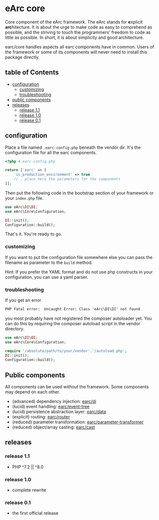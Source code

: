 # eArc core

Core component of the eArc framework. The eArc stands for **e**xplicit **arc**hitecture. 
It is about the urge to make code as easy to comprehend as possible, and the
striving to touch the programmers' freedom to code as little as possible. In short,
it is about simplicity and good architecture.

earc/core handles aspects all earc components have in common. Users of the framework
or some of its components will never need to install this package directly.

## table of Contents
 
 - [configuration](#configuration)
   - [customizing](#customizing)
   - [troubleshooting](#troubleshooting)
 - [public components](#public-components)
 - [releases](#releases)
   - [release 1.1](#release-11)
   - [release 1.0](#release-10)
   - [release 0.1](#release-01)

## configuration

Place a file named `.earc-config.php` beneath the vendor dir. It's the configuration
file for all the earc components.

```php
<?php #.earc-config.php

return ['earc' => [
    'is_production_environment' => true
    //.. place here the parameters for the components
]];
```

Then put the following code in the bootstrap section of your framework or your
`index.php` file.

```php
use eArc\DI\DI;
use eArc\Core\Configuration;

DI::init();
Configuration::build();
```

That's it. You're ready to go.

### customizing

If you want to put the configuration file somewhere else you can pass the filename
as parameter to the `build` method.

Hint: If you prefer the YAML format and do not use php constructs in your configuration,
you can use a yaml parser. 

### troubleshooting

If you get an error

```html
PHP Fatal error:  Uncaught Error: Class 'eArc\DI\DI' not found
```

you most probably have not registered the composer autoloader yet. You can do this 
by requiring the composer autoload script in the vendor directory.

```php
use eArc\DI\DI;
use eArc\Core\Configuration;

require '/absolute/path/to/your/vendor'.'/autoload.php';
DI::init();
Configuration::build();
```

## Public components

All components can be used without the framework. Some components may depend
on each other.

 - (advanced) dependency injection: [earc/di](https://github.com/Koudela/eArc-di)
 - (lucid) event handling: [earc/event-tree](https://github.com/Koudela/eArc-eventTree)
 - (lucid) persistence abstraction layer: [earc/data](https://github.com/Koudela/eArc-data)
 - (explicit) routing: [earc/router](https://github.com/Koudela/eArc-router)
 - (reduced) parameter transformation: [earc/parameter-transformer](https://github.com/Koudela/eArc-parameter-transformer)
 - (reduced) object/array casting: [earc/cast](https://github.com/Koudela/eArc-cast)

## releases

### release 1.1

- PHP ^7.2 || ^8.0

### release 1.0

- complete rewrite

### release 0.1

- the first official release
